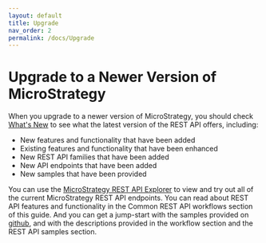 ```yaml
---
layout: default
title: Upgrade
nav_order: 2
permalink: /docs/Upgrade
---
```


# Upgrade to a Newer Version of MicroStrategy
When you upgrade to a newer version of MicroStrategy, you should check [What's New](/docs/REST-API/What's-New) to see what the latest version of the REST API offers, including:

* New features and functionality that have been added
* Existing features and functionality that have been enhanced
* New REST API families that have been added
* New API endpoints that have been added
* New samples that have been provided

You can use the [MicroStrategy REST API Explorer](https://demo.microstrategy.com/MicroStrategyLibrary/api-docs/) to view and try out all of the current MicroStrategy REST API endpoints. You can read about REST API features and functionality in the Common REST API workflows section of this guide. And you can get a jump-start with the samples provided on [github](https://github.com/MicroStrategy), and with the descriptions provided in the workflow section and the REST API samples section.
